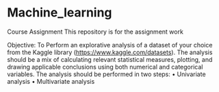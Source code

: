 # Machine_learning
Course Assignment
This repository is for the assignment work 

Objective: 
To Perform an explorative analysis of a dataset of your choice from the Kaggle library (https://www.kaggle.com/datasets). The analysis should be a mix of calculating relevant statistical measures, plotting, and drawing applicable conclusions using both numerical and categorical variables.
The analysis should be performed in two steps:
•	Univariate analysis
•	Multivariate analysis


